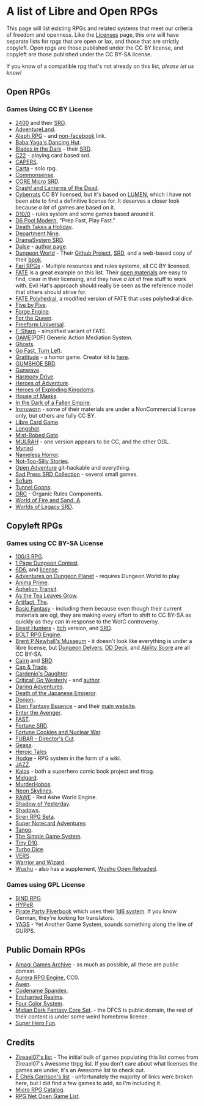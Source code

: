 # A list of Libre and Open RPGs

This page will list existing RPGs and related systems that meet our criteria of freedom and openness. Like the [Licenses](https://github.com/pinxedjacu/librerpg/blob/main/list-of-good-rpg-licenses.md) page, this one will have separate lists for rpgs that are open or lax, and those that are strictly copyleft. Open rpgs are those published under the CC BY license, and copyleft are those published under the CC BY-SA license.

If you know of a compatible rpg that's not already on this list, *please let us know!*

## Open RPGs

### Games Using CC BY License

* [2400](https://jasontocci.itch.io/2400) and their [SRD](https://jasontocci.itch.io/24xx).
* [AdventureLand](http://www.1km1kt.net/rpg/adventureland).
* [Aleph RPG](https://www.facebook.com/AlephRPG/) - and [non-facebook](https://www.drivethrurpg.com/product/282761/Aleph-RPG--v-20) link.
* [Baba Yaga's Dancing Hut](http://nickwedig.libraryofhighmoon.com/2012/12/baba-yagas-dancing-hut/).
* [Blades in the Dark](https://bladesinthedark.com/) - their [SRD](https://bladesinthedark.com/node/33).
* [C22](https://c22system.com/thebasics) - playing card based srd.
* [CAPERS](https://www.nerdburgergames.com/capers).
* [Carta](https://peachgardengames.itch.io/carta-srd) - solo rpg.
* [Commonsense](https://www.drivethrurpg.com/product/359829/Commonsense-A-RolePlaying-Game-System).
* [CORE Micro SRD](https://as-if.itch.io/core-micro).
* [Crash! and Lanterns of the Dead](http://nickwedig.libraryofhighmoon.com/2012/04/game-chef-2012-crash-lanterns-of-the-dead/).
* [Cyberrats](https://alrine.itch.io/cyberrats) CC BY licensed, but it's based on [LUMEN](https://gilarpgs.itch.io/lumen), which I have not been able to find a definitive license for. It deserves a closer look because *a lot* of games are based on it.
* [D10/0](https://www.bestwithstuff.com/RPGProjects.html) - rules system and some games based around it.
* [D6 Pool Modern](https://www.drivethrurpg.com/product/134520/D6Pool-Modern-Roleplaying?src=newest), "Prep Fast, Play Fast."
* [Death Takes a Holiday](http://nickwedig.libraryofhighmoon.com/2013/06/death-takes-a-holiday-major-revision/).
* [Department Nine](http://nickwedig.libraryofhighmoon.com/2010/12/department-nine/).
* [DramaSystem SRD](https://pelgranepress.com/2013/09/19/dramasystem-srd/).
* [Dulse](https://www.dropbox.com/s/rnpalw06sp5s0te/dulse.pdf?dl=0) - [author page](https://bullypulpitgames.com/pages/jason-morningstar?_pos=1&_sid=5e3e2c114&_ss=r).
* [Dungeon World](https://dungeon-world.com/) - Their [Github Project](https://github.com/Sagelt/Dungeon-World), [SRD](https://www.dungeonworldsrd.com/),  and a web-based copy of their [book](http://book.dwgazetteer.com/index.html).
* [Fari RPGs](https://fari.games/browse/fari-rpgs) - Multiple resources and rules systems, all CC BY licensed.
* [FATE](https://evilhat.com/product/fate-core-system/) is a great example on this list. Their [open materials](https://www.faterpg.com/licensing/licensing-fate-cc-by/) are easy to find, clear in their licensing, and they have *a lot* of free stuff to work with. Evil Hat's approach should really be seen as the reference model that others should strive for.
* [FATE Polyhedral](https://www.dropbox.com/s/5hl8z4kjvbhrbxf/Fate%20Polyhedral%20Edition.pdf?dl=0), a modified version of FATE that uses polyhedral dice.
* [Five by Five](https://www.drivethrurpg.com/product/115748/Five-by-Five?manufacturers_id=5581).
* [Forge Engine](https://www.heroforgegames.com/forge-engine/).
* [For the Queen](https://forthequeengame.com/).
* [Freeform Universal](https://www.perilplanet.com/freeform-universal/).
* [F-Sharp](http://studiohunty.com/f-sharp/) - simplified variant of FATE.
* [GAME](http://www.1km1kt.net/wp-content/uploads/2011/02/GAMEv1-1.pdf)(PDF) Generic Action Mediation System.
* [Ghosts](http://fossilbank.wikidot.com/work:ghosts).
* [Go Fast, Turn Left](http://nickwedig.libraryofhighmoon.com/2011/05/go-fast-turn-left/).
* [Gratitude](https://alrine.itch.io/gratitude-a-horror-game) - a horror game. Creator kit is [here](https://alrine.itch.io/gratitude-creators-kit).
* [GUMSHOE SRD](https://pelgranepress.com/2013/10/24/the-gumshoe-system-reference-document/).
* [Gunwave](http://fossilbank.wikidot.com/work:gunwave).
* [Harmony Drive](https://peachgardengames.itch.io/harmony-drive).
* [Heroes of Adventure](https://nameless-designer.itch.io/heroes-of-adventure).
* [Heroes of Exploding Kingdoms](https://willowx.itch.io/heroes-of-the-exploding-kingdoms-v7-2).
* [House of Masks](http://nickwedig.libraryofhighmoon.com/2012/06/house-of-masks-new-playtest-version/).
* [In the Dark of a Fallen Empire](https://jkent2585.itch.io/in-the-dark-of-a-fallen-empire).
* [Ironsworn](https://www.ironswornrpg.com/) - some of their materials are under a NonCommercial license only, but others are fully CC BY.
* [Libre Card Game](https://librecardgame.sourceforge.net/dokuwiki/).
* [Longshot](http://nickwedig.libraryofhighmoon.com/2010/12/longshot/).
* [Mist-Robed Gate](https://summerbird.wordpress.com/2012/02/14/mist-robed-gate-pdf/).
* [MULRAH](http://www.1km1kt.net/rpg/mulrah) - one version appears to be CC, and the other OGL.
* [Myriad](https://www.drivethrurpg.com/product/29196/Myriad-RPG-System).
* [Nameless Horror](http://nickwedig.libraryofhighmoon.com/2013/10/nameless-horror-version-0-2/).
* [Not-Too-Silly Stories](http://fossilbank.wikidot.com/work:not-too-silly-stories).
* [Open Adventure](https://github.com/openadventure/Open-Adventure) git-hackable and everything.
* [Sad Press SRD Collection](https://sadpress.itch.io/sad-press-srd-collection) - several small games.
* [So1um](https://github.com/brunobord/so1um).
* [Tunnel Goons](https://natetreme.itch.io/tunnelgoons).
* [ORC](https://vajraenterprises.com/new/?p=132) - Organic Rules Components.
* [World of Fire and Sand, A](http://nickwedig.libraryofhighmoon.com/2010/12/a-world-of-fire-and-sand/).
* [Worlds of Legacy SRD](https://ufopress.co.uk/the-world-of-legacy-srd/).




## Copyleft RPGs

### Games using CC BY-SA License

* [100/3 RPG](http://sven.kir.jp/100_3_RPG/index.html).
* [1 Page Dungeon Contest](https://campaignwiki.org/wiki/DungeonMaps/One_Page_Dungeon_Contest_2012).
* [6D6](https://6d6rpg.com/reviews/), and [license](https://6d6rpg.com/share-your-pdfs/).
* [Adventures on Dungeon Planet](https://redboxvancouver.wordpress.com/2013/03/29/adventures-on-dungeon-planet/) - requires Dungeon World to play.
* [Anima Prime](http://www.animaprimerpg.com/main/).
* [Aphelion Transit](https://squidhead-games.itch.io/aphelion-transit).
* [As the Tea Leaves Grow](http://fossilbank.wikidot.com/work:as-the-tea-leaves-grow).
* [Artifact, The](http://www.theartifact.net/).
* [Basic Fantasy](https://www.basicfantasy.org/forums/viewtopic.php?f=2&t=4596) - including them because even though their current materials are ogl, they are making every effort to shift to CC BY-SA as quickly as they can in response to the WotC controversy.
* [Beast Hunters](https://berengad.com/site/index.php?id=beast-hunters) - [Itch](https://cwgriffen.itch.io/beast-hunters) version, and [SRD](https://berengad.com/bh15srd/).
* [BOLT RPG Engine](https://ajeypandey.itch.io/bolt-rpg-engine).
* [Brent P Newhall's Musaeum](https://www.drivethrurpg.com/browse/pub/2545/Brent-P-Newhall039s-Musaeum) - it doesn't look like everything is under a libre license, but [Dungeon Delvers](https://www.drivethrurpg.com/product/118558/Dungeon-Delvers), [DD Deck](https://www.drivethrurpg.com/product/124961/Dungeon-Delvers-Deck), and [Ability Score](https://www.drivethrurpg.com/product/124295/Ability-Score) are all CC BY-SA.
* [Cairn](https://cairnrpg.com/) and [SRD](https://cairnrpg.com/cairn-srd/).
* [Cap & Trade](http://fossilbank.wikidot.com/work:cap-trade).
* [Cardenio's Daughter](http://nickwedig.libraryofhighmoon.com/2011/07/cardenios-daughter/).
* [Critical! Go Westerly](https://www.drivethrurpg.com/product_info.php?products_id=100105) - and [author](https://gamishdesigner.blogspot.com/).
* [Daring Adventures](http://www.1km1kt.net/rpg/daring-adventures).
* [Death of the Japanese Emperor](https://docs.google.com/document/d/1b6yyX1O9pTgaIgPt1d7JUzCXCXn24gPXxhxgoWKkbMI/edit?pli=1).
* [Donjon](https://web.archive.org/web/20071013075848/http://open.crngames.com/src/donjon.html).
* [Eben Fantasy Essence](https://www.drivethrurpg.com/product/364050/Ebon-Fantasy-Essence) - and their [main website](https://ebongryphon.com/main/).
* [Enter the Avenger](https://sites.google.com/site/sitodirafu/Home/i-miei-giochi/enter-the-avenger).
* [FAST](https://retroroleplaying.com/content/fast-rpg/).
* [Fortune SRD](https://web.archive.org/web/20141014085941/http://www.funhavergames.com/fsrd/).
* [Fortune Cookies and Nuclear War](http://nickwedig.libraryofhighmoon.com/wp-content/uploads/2011/03/fortune-cookies2.pdf).
* [FUBAR - Director's Cut](https://vulpinoid.blogspot.com/2011/05/fubar-directors-cut-now-available.html).
* [Geasa](http://www.1km1kt.net/rpg/geasa).
* [Heroic Tales](https://squidhead-games.itch.io/heroic-tales)
* [Hodge](https://hodge.fandom.com/wiki/Hodge_Wiki) - RPG system in the form of a wiki.
* [JAZZ](https://ogc.rpglibrary.org/index.php?title=Jazz).
* [Kalos](https://www.kaloscomics.com/) - both a superhero comic book project and ttrpg.
* [Midgard](http://fossilbank.wikidot.com/work:midgard).
* [MurderHobos](https://www.drivethrurpg.com/product/129865/MurderHobos).
* [Neon Skylines](https://squidhead-games.itch.io/neon-skylines).
* [RAWE](http://redash.org/) - Red Ashe World Engine.
* [Shadow of Yesterday](https://mattmachell.github.io/minimum-viable-ebook/examples/tsoy/index.html).
* [Shadows](https://mozai.com/writing/not_mine/shadows.html).
* [Siren RPG Beta](https://github.com/ElectricCoffee/SirenRPG).
* [Super Notecard Adventures](https://github.com/brunobord/micro-rpg-catalog/blob/master/super-notecard-adventure.md)
* [Tango](https://sites.google.com/site/tangorpgsystem/home).
* [The Simple Game System](https://tsgs.atomicunicycle.com/).
* [Tiny D10](https://td10.org/wiki/Main_Page).
* [Turbo Dice](https://www.drivethrurpg.com/product/115280/Turbo-Dice).
* [VERS](https://jason-murray.itch.io/vers-rpg).
* [Warrior and Wizard](https://docs.google.com/document/d/1nc1rtATXRxKSpoK-AHplyJ4QsB3JK0qbAfBs3wXZIkM/edit#heading=h.h4lak2wv2jnv).
* [Wushu](http://danielbayn.com/wushu/) - also has a supplement, [Wushu Open Reloaded](http://wiki.saberpunk.net/Wushu/OpenReloaded).

### Games using GPL License

* [BIND RPG](https://gitlab.com/bindrpg/core).
* [HYPeR](https://ynam.tripod.com/hyper/index.html).
* [Pirate Party Flyerbook](https://www.1w6.org/english/flyerbook-rules) which uses their [1d6 system](https://www.1w6.org/english). If you know German, they're looking for translators.
* [YAGS](https://www.notasnark.net/yags/index) - Yet Another Game System, sounds something along the line of GURPS.


## Public Domain RPGs

* [Amagi Games Archive](https://sites.google.com/a/amagi-games.net/amagi-games/games-archive) - as much as possible, all these are public domain.
* [Aurora RPG Engine](https://lynxthoughts.com/aurora/), CC0.
* [Awen](http://fossilbank.wikidot.com/entry:awen).
* [Codename Spandex](https://gurbintrollgames.wordpress.com/codename-spandex/).
* [Enchanted Realms](https://archive.org/details/enchanted-realms/mode/2up).
* [Four Color System](https://www.drivethrurpg.com/product/50837/Four-Color-System-Core-Rules).
* [Midian Dark Fantasy Core Set](https://midian.fandom.com/wiki/Dark_Fantasy_Core_Set). - the DFCS is public domain, the rest of their content is under some weird homebrew license.
* [Super Hero Fun](https://archive.org/details/super-hero-fun/mode/2up).

## Credits

* [Zireael07's list](https://github.com/Zireael07/awesome-tabletop-rpgs) - The initial bulk of games populating this list comes from Zireael07's Awesome ttrpg list. If you don't care about what licenses the games are under, it's an Awesome list to check out.
* [E Chris Garrison's list](https://sillyhatbooks.com/other-stuff/games/) - unfortunately the majority of links were broken here, but I did find a few games to add, so I'm including it.
* [Micro RPG Catalog](https://github.com/brunobord/micro-rpg-catalog).
* [RPG Net Open Game List](https://wiki.rpg.net/index.php/Open_Game_Systems).

